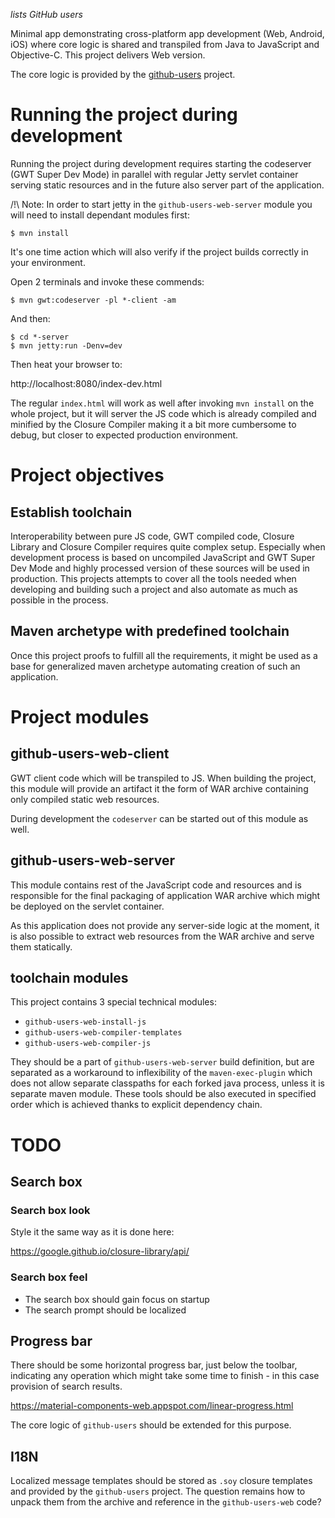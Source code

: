 *lists GitHub users*

Minimal app demonstrating cross-platform app development (Web, Android, iOS)
where core logic is shared and transpiled from Java to JavaScript and
Objective-C. This project delivers Web version.

The core logic is provided by the [github-users](https://github.com/xemantic/github-users)
project.

# Running the project during development

Running the project during development requires starting the codeserver (GWT Super Dev Mode)
in parallel with regular Jetty servlet container serving static resources and in the future
also server part of the application.

/!\ Note: In order to start jetty in the `github-users-web-server`
module you will need to install dependant modules first:

    $ mvn install

It's one time action which will also verify if the project builds correctly in your
environment.

Open 2 terminals and invoke these commends:

    $ mvn gwt:codeserver -pl *-client -am

And then:

    $ cd *-server
    $ mvn jetty:run -Denv=dev

Then heat your browser to:

http://localhost:8080/index-dev.html

The regular `index.html` will work as well after invoking `mvn install` on the whole
project, but it will server the JS code which is already compiled and minified
by the Closure Compiler making it a bit more cumbersome to debug, but closer to
expected production environment.

# Project objectives

## Establish toolchain

Interoperability between pure JS code, GWT compiled code, Closure Library and Closure Compiler
requires quite complex setup. Especially when development process is based on uncompiled
JavaScript and GWT Super Dev Mode and highly processed version of these sources
will be used in production. This projects attempts to cover all the tools needed when
developing and building such a project and also automate as much as possible in the process.

## Maven archetype with predefined toolchain

Once this project proofs to fulfill all the requirements, it might be used as a base for
generalized maven archetype automating creation of such an application.

# Project modules

## github-users-web-client

GWT client code which will be transpiled to JS. When building the project, this module
will provide an artifact it the form of WAR archive containing only compiled static web
resources.

During development the `codeserver` can be started out of this module as well.

## github-users-web-server

This module contains rest of the JavaScript code and resources and is responsible for
the final packaging of application WAR archive which might be deployed on the
servlet container.

As this application does not provide any server-side logic at the moment, it is also
possible to extract web resources from the WAR archive and serve them statically.

## toolchain modules

This project contains 3 special technical modules:

* `github-users-web-install-js`
* `github-users-web-compiler-templates`
* `github-users-web-compiler-js`

They should be a part of `github-users-web-server` build definition, but are separated as a
workaround to inflexibility of the `maven-exec-plugin` which does not allow separate classpaths
for each forked java process, unless it is separate maven module. These tools should be
also executed in specified order which is achieved thanks to explicit dependency chain.

# TODO

## Search box

### Search box look

Style it the same way as it is done here:

https://google.github.io/closure-library/api/

### Search box feel

* The search box should gain focus on startup
* The search prompt should be localized

## Progress bar

There should be some horizontal progress bar, just below the toolbar,
indicating any operation which might take some time to finish -
in this case provision of search results.

https://material-components-web.appspot.com/linear-progress.html

The core logic of `github-users` should be extended for this purpose.

## I18N

Localized message templates should be stored as `.soy` closure templates
and provided by the `github-users` project. The question remains how to unpack them
from the archive and reference in the `github-users-web` code?
